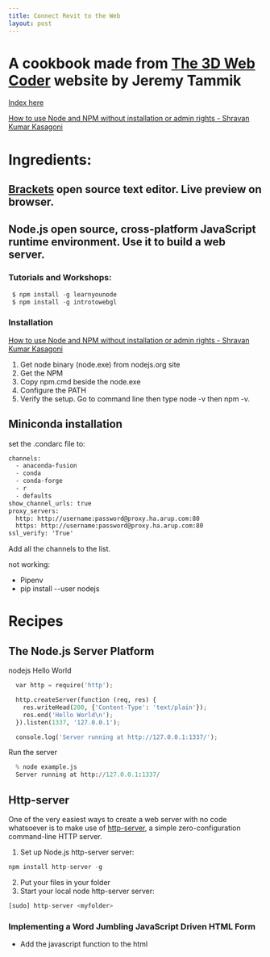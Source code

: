 ```yaml
---
title: Connect Revit to the Web
layout: post
---
```


# A cookbook made from [The 3D Web Coder](http://the3dwebcoder.typepad.com/) website by Jeremy Tammik

[Index here](https://jeremytammik.github.io/3dwc/)

[How to use Node and NPM without installation or admin rights - Shravan Kumar Kasagoni](http://theshravan.net/blog/how-to-use-node-and-npm-without-installation-or-admin-rights/)


# Ingredients:

## [Brackets](http://brackets.io/) open source text editor. Live preview on browser. 

## Node.js open source, cross-platform JavaScript runtime environment. Use it to build a web server.

### Tutorials and Workshops:
 
```python
 $ npm install -g learnyounode
 $ npm install -g introtowebgl
```

### Installation
[How to use Node and NPM without installation or admin rights -  Shravan Kumar Kasagoni](http://theshravan.net/blog/how-to-use-node-and-npm-without-installation-or-admin-rights/)

1. Get node binary (node.exe) from nodejs.org site
2. Get the NPM
3. Copy npm.cmd beside the node.exe
4. Configure the PATH
5. Verify the setup. Go to command line then type node -v then npm -v. 

## Miniconda installation

set the .condarc file to:
```html
channels:
  - anaconda-fusion
  - conda
  - conda-forge
  - r
  - defaults
show_channel_urls: true
proxy_servers:
  http: http://username:password@proxy.ha.arup.com:80
  https: http://username:password@proxy.ha.arup.com:80
ssl_verify: 'True'
```
Add all the channels to the list.


not working:
- Pipenv
- pip install --user nodejs

# Recipes

## The Node.js Server Platform

nodejs Hello World
```python
  var http = require('http');

  http.createServer(function (req, res) {
    res.writeHead(200, {'Content-Type': 'text/plain'});
    res.end('Hello World\n');
  }).listen(1337, '127.0.0.1');

  console.log('Server running at http://127.0.0.1:1337/');
```
Run the server
```python
  % node example.js
  Server running at http://127.0.0.1:1337/
```

## Http-server

One of the very easiest ways to create a web server with no code whatsoever is to make use of [http-server](https://github.com/indexzero/http-server), a simple zero-configuration command-line HTTP server.
1. Set up Node.js http-server server:
```python
npm install http-server -g
```
2. Put your files in your folder
3. Start your local node http-server server:
```python
[sudo] http-server <myfolder>
```

### Implementing a Word Jumbling JavaScript Driven HTML Form

- Add the javascript function to the html <script> section
- create a form in the html <body>

```html
<html>
<head>
<meta http-equiv="Content-Script-Type" content="text/javascript">
<script>
function jumble(word) {

  // Cache word length for easy looping
  var n = word.length;

  // Rand function will return 2-part array
  // [0] -> Index of rand, [1] -> random found value (from args)
  var rand = function(){
    var myRand = Math.floor(Math.random() * arguments.length);
    return [myRand, arguments[myRand]];
  };

  // Split passed word into array
  word = word.split('');

  // Prepate empty string for jumbled word
  jumbled = '';

  // Get array full of all available indexes:
  // (Reverse while loops are quickest: http://reque.st/1382)
  arrIndexes = [];
  var i = n;
  while (i--) {
    arrIndexes.push(i);
  }

  i = n;
  while (i--) {
    // Get a random number, must be one of
    // those found in arrIndexes
    var rnd = rand.apply(null,arrIndexes);
    // Append random character to jumbled
    jumbled += word[rnd[1]];
    // Remove character from arrIndexes
    // so that it is not selected again:
    arrIndexes.splice(rnd[0],1);
  }

  // Return the jumbled word
  return jumbled;
}

function jumble_one(word) {
  var n = word.length;
  if( 2 < n )
  {
    word = word[0] + jumble(word.slice(1,n-1)) + word[n-1];
  }
  return word;
}

function jumble_many_map(words) {
  jumbled = words.split(' ').map(jumble_one);
  return jumbled.join(' ');
}

function jumble_form(f)
{
  f.output.value = jumble_many_map(f.input.value);
}
</script>
</head>

<body>
  <form onSubmit="submit()">
    <p>Input words to jumble (no punctuation):</p>
    <textarea name="input" rows="5" cols="30">Type text here</textarea>
    <br/>
    <input value="Jumble words" type="button" onClick="jumble_form(this.form)" />
    <p>Output jumbled words:</p>
    <textarea name="output" rows="5" cols="30" readonly="readonly">Result text here</textarea>
  </form>
</body>
</html>
```

https://github.com/hummingburd/aecSpace

1. Install miniconda
2. Create an environment
3. Activate the environment
`source activate pythonocc`
4. Install pythonocc
`conda install -c conda-forge -c dlr-sc -c pythonocc -c oce pythonocc-core==0.18.1`
5. Install sympy
`conda install -c anaconda sympy`
6. Navigate to the script folder and type
`python aecSpaceTowerExample.py`

